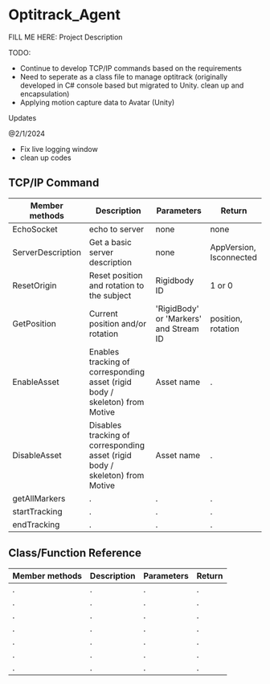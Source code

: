 # Optitrack_Agent

FILL ME HERE: Project Description

TODO:

- Continue to develop TCP/IP commands based on the requirements
- Need to seperate as a class file to manage optitrack (originally developed in C# console based but migrated to Unity. clean up and encapsulation)
- Applying motion capture data to Avatar (Unity)

Updates

@2/1/2024

- Fix live logging window
- clean up codes


## TCP/IP Command

 | Member methods | Description | Parameters | Return |
| ----------- | ----------- | ----------- | ----------- |
| EchoSocket | echo to server | none | none |
| ServerDescription | Get a basic server description | none | AppVersion, Isconnected |
| ResetOrigin | Reset position and rotation to the subject | Rigidbody ID | 1 or 0 |
| GetPosition | Current position and/or rotation | 'RigidBody' or 'Markers' and Stream ID | position, rotation |
| EnableAsset | Enables tracking of corresponding asset (rigid body / skeleton) from Motive | Asset name | . |
| DisableAsset | Disables tracking of corresponding asset (rigid body / skeleton) from Motive | Asset name | . |
| getAllMarkers | . | . | . |
| startTracking | . | . | . |
| endTracking | . | . | . |

## Class/Function Reference

 | Member methods | Description | Parameters | Return |
| ----------- | ----------- | ----------- | ----------- |
| . | . | . | . |
| . | . | . | . |
| . | . | . | . |
| . | . | . | . |
| . | . | . | . |
| . | . | . | . |
| . | . | . | . |
